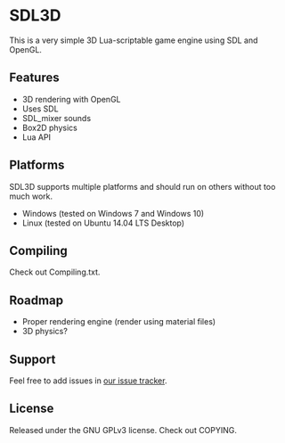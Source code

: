 SDL3D
========

This is a very simple 3D Lua-scriptable game engine using SDL and OpenGL.

Features
--------

- 3D rendering with OpenGL
- Uses SDL
- SDL_mixer sounds
- Box2D physics
- Lua API

Platforms
--------
SDL3D supports multiple platforms and should run on others without too much work.

- Windows (tested on Windows 7 and Windows 10)
- Linux (tested on Ubuntu 14.04 LTS Desktop)

Compiling
--------

Check out Compiling.txt.

Roadmap
--------

- Proper rendering engine (render using material files)
- 3D physics?

Support
--------

Feel free to add issues in [our issue tracker](https://github.com/fordcars/SDL3D/issues).

License
--------

Released under the GNU GPLv3 license. Check out COPYING.

